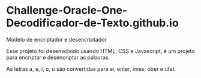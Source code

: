 # Challenge-Oracle-One-Decodificador-de-Texto.github.io
Modelo de encriptador e desencriptador

Esse projeto foi desenvolvido usando HTML, CSS e Javascript, é um projeto para 
encriptar e desencriptar as palavras.

As letras a, e, i, o, u são convertidas para ai, enter, imes, ober e ufat.
